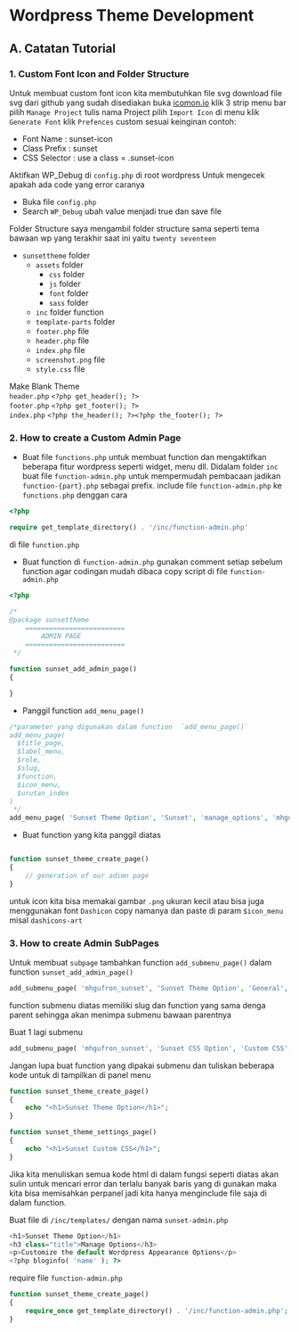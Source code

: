 # Wordpress Theme Development

## A. Catatan Tutorial

### 1. Custom Font Icon and Folder Structure
Untuk membuat custom font icon kita membutuhkan file svg download file svg dari github yang sudah disediakan
buka [icomon.io](https://icomoon.io/app/) klik 3 strip menu bar pilih `Manage Project` tulis nama Project
pilih `Import Icon` di menu klik `Generate Font` klik `Prefences` custom sesuai keinginan
contoh:  
- Font Name : sunset-icon
- Class Prefix : sunset
- CSS Selector : use a class = .sunset-icon

Aktifkan WP_Debug di `config.php` di root wordpress Untuk mengecek apakah ada code yang error caranya
- Buka file `config.php`
- Search `WP_Debug` ubah value menjadi true dan save file

Folder Structure
saya mengambil folder structure sama seperti tema bawaan wp yang terakhir saat ini yaitu `twenty seventeen`
- `sunsettheme` folder
  - `assets` folder
    - `css` folder
    - `js` folder
    - `font` folder
    - `sass` folder
  - `inc` folder function
  - `template-parts` folder
  - `footer.php` file
  - `header.php` file
  - `index.php` file
  - `screenshot.png` file
  - `style.css` file  

Make Blank Theme  
`header.php` `<?php get_header(); ?>`  
`footer.php` `<?php get_footer(); ?>`  
`index.php` `<?php the_header(); ?><?php the_footer(); ?>`  


### 2. How to create a Custom Admin Page

- Buat file `functions.php` untuk membuat function dan mengaktifkan beberapa fitur wordpress seperti widget, menu dll. Didalam folder `inc` buat file `function-admin.php` untuk mempermudah pembacaan jadikan `function-{part}.php` sebagai prefix. include file `function-admin.php`  ke `functions.php` denggan cara
```php
<?php

require get_template_directory() . '/inc/function-admin.php'
```
di file `function.php`

- Buat function di `function-admin.php` gunakan comment setiap sebelum function agar codingan mudah dibaca
copy script di file `function-admin.php`
```php
<?php

/*
@package sunsettheme
    =========================
        ADMIN PAGE
    =========================
 */

function sunset_add_admin_page()
{

}
```

- Panggil function `add_menu_page()`
```php
/*parameter yang digunakan dalam function  `add_menu_page()`
add_menu_page(
  $title_page,
  $label_menu,
  $role,
  $slug,
  $function,
  $icon_menu,
  $urutan_index
)
 */
add_menu_page( 'Sunset Theme Option', 'Sunset', 'manage_options', 'mhgufron_sunset', 'sunset_theme_create_page', get_template_directory_uri() . '/assets/img/sunset-icon.png', '110' );
```

- Buat function yang kita panggil diatas
```php

function sunset_theme_create_page()
{
    // generation of our adimn page
}
```
untuk icon kita bisa memakai gambar `.png` ukuran kecil atau bisa juga menggunakan font `Dashicon` copy namanya dan paste di param `$icon_menu` misal `dashicons-art`

### 3. How to create Admin SubPages

Untuk membuat `subpage` tambahkan function `add_submenu_page()` dalam function `sunset_add_admin_page()`
```php
add_submenu_page( 'mhgufron_sunset', 'Sunset Theme Option', 'General', 'manage_options', 'mhgufron_sunset', 'sunset_theme_create_page' );
```
function submenu diatas memiliki slug dan function yang sama denga parent sehingga akan menimpa submenu bawaan parentnya

Buat 1 lagi submenu
```php
add_submenu_page( 'mhgufron_sunset', 'Sunset CSS Option', 'Custom CSS', 'manage_options', 'mhgufron_sunset_css', 'sunset_theme_settings_page' );
```

Jangan lupa buat function yang dipakai submenu dan tuliskan beberapa kode untuk di tampilkan di panel menu
```php
function sunset_theme_create_page()
{
    echo "<h1>Sunset Theme Option</h1>";
}

function sunset_theme_settings_page()
{
    echo "<h1>Sunset Custom CSS</h1>";
}
```
Jika kita menuliskan semua kode html di dalam fungsi seperti diatas akan sulin untuk mencari error dan terlalu banyak baris yang di gunakan maka kita bisa memisahkan perpanel jadi kita hanya menginclude file saja di dalam function.

Buat file di `/inc/templates/` dengan nama `sunset-admin.php`
```php
<h1>Sunset Theme Option</h1>
<h3 class="title">Manage Options</h3>
<p>Customize the default Wordpress Appearance Options</p>
<?php bloginfo( 'name' ); ?>

```

require file `function-admin.php`
```php
function sunset_theme_create_page()
{
    require_once get_template_directory() . '/inc/function-admin.php';
}
```












###
